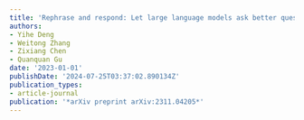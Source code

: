 ```yaml
---
title: 'Rephrase and respond: Let large language models ask better questions for themselves'
authors:
- Yihe Deng
- Weitong Zhang
- Zixiang Chen
- Quanquan Gu
date: '2023-01-01'
publishDate: '2024-07-25T03:37:02.890134Z'
publication_types:
- article-journal
publication: '*arXiv preprint arXiv:2311.04205*'
---
```

